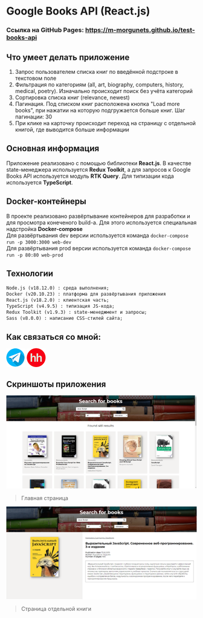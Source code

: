 # Google Books API (React.js)

### Ссылка на GitHub Pages: https://m-morgunets.github.io/test-books-api

## Что умеет делать приложение

1) Запрос пользователем списка книг по введённой подстроке в текстовом поле 
2) Фильтрация по категориям (all, art, biography, computers, history, medical, poetry). Изначально происходит поиск без учёта категорий
3) Сортировка списка книг (relevance, newest)
4) Пагинация. Под списком книг расположена кнопка "Load more books", при нажатии на которую подгружается больше книг. Шаг пагинации: 30
5) При клике на карточку происходит переход на страницу с отдельной книгой, где выводится больше информации

## Основная информация

Приложение реализовано с помощью библиотеки **React.js**. В качестве state-менеджера используется **Redux Toolkit**, а для запросов к Google Books API используется модуль **RTK Query**. Для типизации кода используется **TypeScript**.

## Docker-контейнеры
В проекте реализовано развёртывание контейнеров для разработки и для просмотра конеченого build-а. Для этого используется специальная надстройка **Docker-compose**<br>
Для развёртывания dev версии используется команда ``` docker-compose run -p 3000:3000 web-dev ```<br>
Для развёртывания prod версии используется команда ``` docker-compose run -p 80:80 web-prod ```

## Технологии

```plaintext
Node.js (v18.12.0) : среда выполнения;
Docker (v20.10.23) : платформа для развёртывания приложения
React.js (v18.2.0) : клиентская часть;
TypeScript (v4.9.5) : типизация JS-кода;
Redux Toolkit (v1.9.3) : state-менеджмент и запросы;
Sass (v8.0.0) : написание CSS-стилей сайта;
```

## Как связаться со мной:
[![](/screenshots/telegram.png)](https://t.me/m_morgunets) [![](/screenshots/hh.png)](https://yaroslavl.hh.ru/applicant/resumes/view?resume=e5c06f44ff0bd0a4010039ed1f7a68336e5a66)

## Скриншоты приложения

![](/screenshots/screenshot-1.png)

> Главная страница

![](/screenshots/screenshot-2.png)

> Страница отдельной книги
